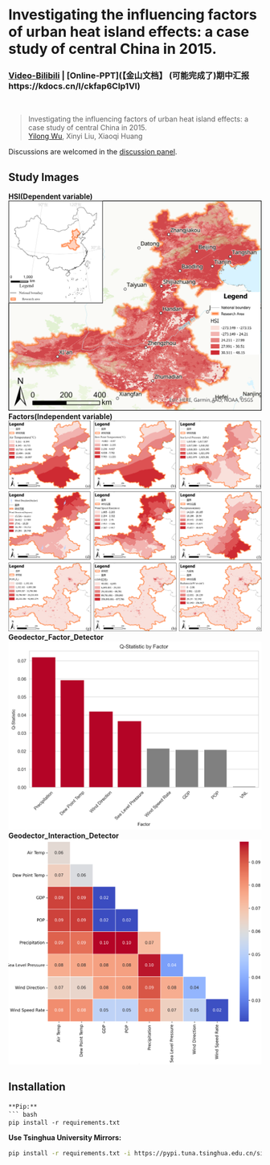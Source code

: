 # Investigating the influencing factors of urban heat island effects: a case study of central China in 2015.
### [Video-Bilibili](https://www.bilibili.com/) | [Online-PPT](【金山文档】 (可能完成了)期中汇报https://kdocs.cn/l/ckfap6Clp1VI)
<br/>

>Investigating the influencing factors of urban heat island effects: a case study of central China in 2015.  
>[Yilong Wu](https://github.com/uyoin), Xinyi Liu, Xiaoqi Huang

Discussions are welcomed in the [discussion panel](https://github.com/uyoin/UHI-Factors-CC-2015/issues).

## Study Images
**HSI(Dependent variable)**
![HSI](pic/HSI.png)
**Factors(Independent variable)**
![Factors](pic/Factors.png)
**Geodector_Factor_Detector**
![Geodector_Factor_Detector](pic/FactorDetector.png)
**Geodector_Interaction_Detector**
![Geodector_Factor_Detector](pic/InteractionDetector.png)
## Installation
```
**Pip:**
``` bash
pip install -r requirements.txt
```
**Use Tsinghua University Mirrors:**
``` bash
pip install -r requirements.txt -i https://pypi.tuna.tsinghua.edu.cn/simple
```
